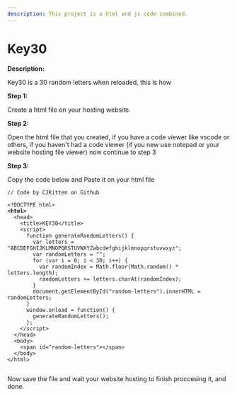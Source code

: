 ```yaml
---
description: This project is a html and js code combined.
---
```


# Key30

**Description:**

Key30 is a 30 random letters when reloaded, this is how



**Step 1:**

Create a html file on your hosting website.

**Step 2:**

Open the html file that you created, if you have a code viewer like vscode or others, if you haven't had a code viewer (if you new use notepad or your website hosting file viewer) now continue to step 3

**Step 3:**

Copy the code below and Paste it on your html file

<pre class="language-html" data-title="key30.html"><code class="lang-html">// Code by CJKitten on Github

&#x3C;!DOCTYPE html>
<strong>&#x3C;html>
</strong>  &#x3C;head>
    &#x3C;title>KEY30&#x3C;/title>
    &#x3C;script>
      function generateRandomLetters() {
        var letters = "ABCDEFGHIJKLMNOPQRSTUVWXYZabcdefghijklmnopqrstuvwxyz";
        var randomLetters = "";
        for (var i = 0; i &#x3C; 30; i++) {
          var randomIndex = Math.floor(Math.random() * letters.length);
          randomLetters += letters.charAt(randomIndex);
        }
        document.getElementById("random-letters").innerHTML = randomLetters;
      }
      window.onload = function() {
        generateRandomLetters();
      };
    &#x3C;/script>
  &#x3C;/head>
  &#x3C;body>
    &#x3C;span id="random-letters">&#x3C;/span>
  &#x3C;/body>
&#x3C;/html>

</code></pre>

Now save the file and wait your website hosting to finish proccesing it, and done.
